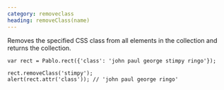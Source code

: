 ```yaml
---
category: removeclass
heading: removeClass(name)
---
```


Removes the specified CSS class from all elements in the collection and returns the collection.

    var rect = Pablo.rect({'class': 'john paul george stimpy ringo'});
        
    rect.removeClass('stimpy');
    alert(rect.attr('class')); // 'john paul george ringo'